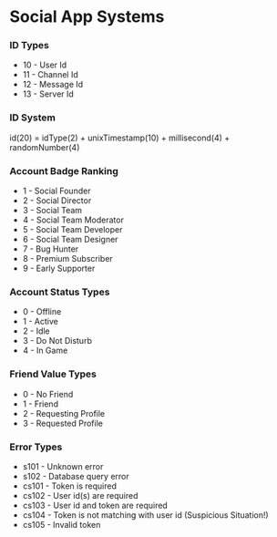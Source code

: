 # Social App Systems

### ID Types
+ 10 - User Id
+ 11 - Channel Id
+ 12 - Message Id
+ 13 - Server Id

### ID System
id(20) = idType(2) + unixTimestamp(10) + millisecond(4) + randomNumber(4)

### Account Badge Ranking
+ 1 - Social Founder
+ 2 - Social Director
+ 3 - Social Team
+ 4 - Social Team Moderator
+ 5 - Social Team Developer
+ 6 - Social Team Designer
+ 7 - Bug Hunter
+ 8 - Premium Subscriber
+ 9 - Early Supporter

### Account Status Types
+ 0 - Offline
+ 1 - Active
+ 2 - Idle
+ 3 - Do Not Disturb
+ 4 - In Game

### Friend Value Types
+ 0 - No Friend
+ 1 - Friend
+ 2 - Requesting Profile
+ 3 - Requested Profile

### Error Types
+ s101 - Unknown error
+ s102 - Database query error
+ cs101 - Token is required
+ cs102 - User id(s) are required
+ cs103 - User id and token are required
+ cs104 - Token is not matching with user id (Suspicious Situation!)
+ cs105 - Invalid token
